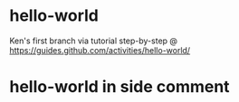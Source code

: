 # hello-world
Ken's first branch via tutorial step-by-step @ https://guides.github.com/activities/hello-world/
# hello-world in side comment
